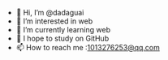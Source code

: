 - 👋 Hi, I’m @dadaguai
- 👀 I’m interested in web
- 🌱 I’m currently learning web
- 💞️ I hope to study on GitHub
- 📫 How to reach me :1013276253@qq.com

<!---
dadaguai0208/dadaguai0208 is a ✨ special ✨ repository because its `README.md` (this file) appears on your GitHub profile.
You can click the Preview link to take a look at your changes.
--->
